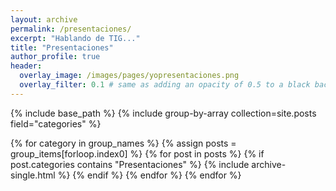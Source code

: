 ```yaml
---
layout: archive
permalink: /presentaciones/
excerpt: "Hablando de TIG..."
title: "Presentaciones"
author_profile: true
header:
  overlay_image: /images/pages/yopresentaciones.png
  overlay_filter: 0.1 # same as adding an opacity of 0.5 to a black background
---
```


{% include base_path %}
{% include group-by-array collection=site.posts field="categories" %}

{% for category in group_names %}
  {% assign posts = group_items[forloop.index0] %}
  {% for post in posts %}
    {% if post.categories contains "Presentaciones" %}
      {% include archive-single.html %}
    {% endif %}
  {% endfor %}
{% endfor %}
